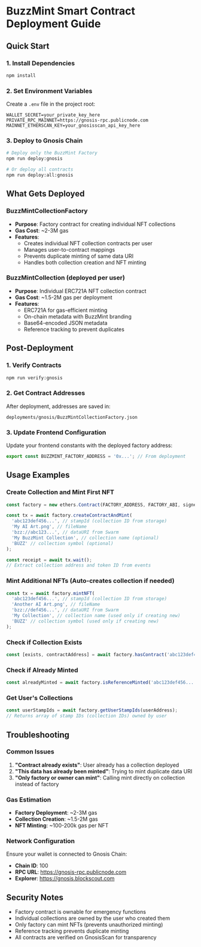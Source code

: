 # BuzzMint Smart Contract Deployment Guide

## Quick Start

### 1. Install Dependencies

```bash
npm install
```

### 2. Set Environment Variables

Create a `.env` file in the project root:

```env
WALLET_SECRET=your_private_key_here
PRIVATE_RPC_MAINNET=https://gnosis-rpc.publicnode.com
MAINNET_ETHERSCAN_KEY=your_gnosisscan_api_key_here
```

### 3. Deploy to Gnosis Chain

```bash
# Deploy only the BuzzMint Factory
npm run deploy:gnosis

# Or deploy all contracts
npm run deploy:all:gnosis
```

## What Gets Deployed

### BuzzMintCollectionFactory

- **Purpose**: Factory contract for creating individual NFT collections
- **Gas Cost**: ~2-3M gas
- **Features**:
  - Creates individual NFT collection contracts per user
  - Manages user-to-contract mappings
  - Prevents duplicate minting of same data URI
  - Handles both collection creation and NFT minting

### BuzzMintCollection (deployed per user)

- **Purpose**: Individual ERC721A NFT collection contract
- **Gas Cost**: ~1.5-2M gas per deployment
- **Features**:
  - ERC721A for gas-efficient minting
  - On-chain metadata with BuzzMint branding
  - Base64-encoded JSON metadata
  - Reference tracking to prevent duplicates

## Post-Deployment

### 1. Verify Contracts

```bash
npm run verify:gnosis
```

### 2. Get Contract Addresses

After deployment, addresses are saved in:

```
deployments/gnosis/BuzzMintCollectionFactory.json
```

### 3. Update Frontend Configuration

Update your frontend constants with the deployed factory address:

```typescript
export const BUZZMINT_FACTORY_ADDRESS = '0x...'; // From deployment
```

## Usage Examples

### Create Collection and Mint First NFT

```typescript
const factory = new ethers.Contract(FACTORY_ADDRESS, FACTORY_ABI, signer);

const tx = await factory.createContractAndMint(
  'abc123def456...', // stampId (collection ID from storage)
  'My AI Art.png', // fileName
  'bzz://abc123...', // dataURI from Swarm
  'My BuzzMint Collection', // collection name (optional)
  'BUZZ' // collection symbol (optional)
);

const receipt = await tx.wait();
// Extract collection address and token ID from events
```

### Mint Additional NFTs (Auto-creates collection if needed)

```typescript
const tx = await factory.mintNFT(
  'abc123def456...', // stampId (collection ID from storage)
  'Another AI Art.png', // fileName
  'bzz://def456...', // dataURI from Swarm
  'My Collection', // collection name (used only if creating new)
  'BUZZ' // collection symbol (used only if creating new)
);
```

### Check if Collection Exists

```typescript
const [exists, contractAddress] = await factory.hasContract('abc123def456...');
```

### Check if Already Minted

```typescript
const alreadyMinted = await factory.isReferenceMinted('abc123def456...', 'bzz://abc123...');
```

### Get User's Collections

```typescript
const userStampIds = await factory.getUserStampIds(userAddress);
// Returns array of stamp IDs (collection IDs) owned by user
```

## Troubleshooting

### Common Issues

1. **"Contract already exists"**: User already has a collection deployed
2. **"This data has already been minted"**: Trying to mint duplicate data URI
3. **"Only factory or owner can mint"**: Calling mint directly on collection instead of factory

### Gas Estimation

- **Factory Deployment**: ~2-3M gas
- **Collection Creation**: ~1.5-2M gas
- **NFT Minting**: ~100-200k gas per NFT

### Network Configuration

Ensure your wallet is connected to Gnosis Chain:

- **Chain ID**: 100
- **RPC URL**: https://gnosis-rpc.publicnode.com
- **Explorer**: https://gnosis.blockscout.com

## Security Notes

- Factory contract is ownable for emergency functions
- Individual collections are owned by the user who created them
- Only factory can mint NFTs (prevents unauthorized minting)
- Reference tracking prevents duplicate minting
- All contracts are verified on GnosisScan for transparency
